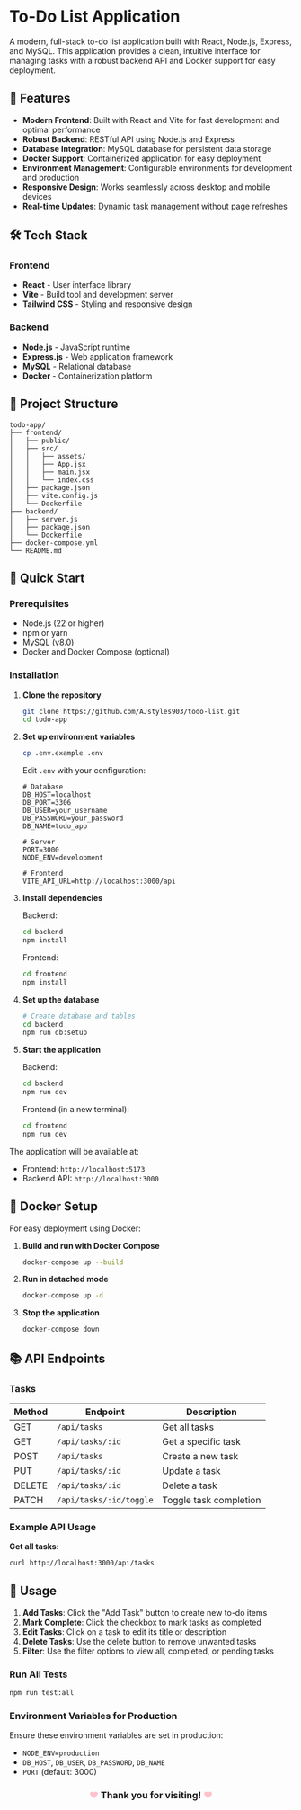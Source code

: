 # To-Do List Application

A modern, full-stack to-do list application built with React, Node.js, Express, and MySQL. This application provides a clean, intuitive interface for managing tasks with a robust backend API and Docker support for easy deployment.

## 🚀 Features

- **Modern Frontend**: Built with React and Vite for fast development and optimal performance
- **Robust Backend**: RESTful API using Node.js and Express
- **Database Integration**: MySQL database for persistent data storage
- **Docker Support**: Containerized application for easy deployment
- **Environment Management**: Configurable environments for development and production
- **Responsive Design**: Works seamlessly across desktop and mobile devices
- **Real-time Updates**: Dynamic task management without page refreshes

## 🛠️ Tech Stack

### Frontend

- **React** - User interface library
- **Vite** - Build tool and development server
- **Tailwind CSS** - Styling and responsive design

### Backend

- **Node.js** - JavaScript runtime
- **Express.js** - Web application framework
- **MySQL** - Relational database
- **Docker** - Containerization platform

## 📁 Project Structure

```
todo-app/
├── frontend/
│   ├── public/
│   ├── src/
│   │   ├── assets/
│   │   ├── App.jsx
│   │   ├── main.jsx
│   │   └── index.css
│   ├── package.json
│   ├── vite.config.js
│   └── Dockerfile
├── backend/
│   ├── server.js
│   ├── package.json
│   └── Dockerfile
├── docker-compose.yml
└── README.md
```

## 🚀 Quick Start

### Prerequisites

- Node.js (22 or higher)
- npm or yarn
- MySQL (v8.0)
- Docker and Docker Compose (optional)

### Installation

1. **Clone the repository**

   ```bash
   git clone https://github.com/AJstyles903/todo-list.git
   cd todo-app
   ```

2. **Set up environment variables**

   ```bash
   cp .env.example .env
   ```

   Edit `.env` with your configuration:

   ```env
   # Database
   DB_HOST=localhost
   DB_PORT=3306
   DB_USER=your_username
   DB_PASSWORD=your_password
   DB_NAME=todo_app

   # Server
   PORT=3000
   NODE_ENV=development

   # Frontend
   VITE_API_URL=http://localhost:3000/api
   ```

3. **Install dependencies**

   Backend:

   ```bash
   cd backend
   npm install
   ```

   Frontend:

   ```bash
   cd frontend
   npm install
   ```

4. **Set up the database**

   ```bash
   # Create database and tables
   cd backend
   npm run db:setup
   ```

5. **Start the application**

   Backend:

   ```bash
   cd backend
   npm run dev
   ```

   Frontend (in a new terminal):

   ```bash
   cd frontend
   npm run dev
   ```

The application will be available at:

- Frontend: `http://localhost:5173`
- Backend API: `http://localhost:3000`

## 🐳 Docker Setup

For easy deployment using Docker:

1. **Build and run with Docker Compose**

   ```bash
   docker-compose up --build
   ```

2. **Run in detached mode**

   ```bash
   docker-compose up -d
   ```

3. **Stop the application**
   ```bash
   docker-compose down
   ```

## 📚 API Endpoints

### Tasks

| Method | Endpoint                | Description            |
| ------ | ----------------------- | ---------------------- |
| GET    | `/api/tasks`            | Get all tasks          |
| GET    | `/api/tasks/:id`        | Get a specific task    |
| POST   | `/api/tasks`            | Create a new task      |
| PUT    | `/api/tasks/:id`        | Update a task          |
| DELETE | `/api/tasks/:id`        | Delete a task          |
| PATCH  | `/api/tasks/:id/toggle` | Toggle task completion |

### Example API Usage

**Get all tasks:**

```bash
curl http://localhost:3000/api/tasks
```

## 📝 Usage

1. **Add Tasks**: Click the "Add Task" button to create new to-do items
2. **Mark Complete**: Click the checkbox to mark tasks as completed
3. **Edit Tasks**: Click on a task to edit its title or description
4. **Delete Tasks**: Use the delete button to remove unwanted tasks
5. **Filter**: Use the filter options to view all, completed, or pending tasks

### Run All Tests

```bash
npm run test:all
```

### Environment Variables for Production

Ensure these environment variables are set in production:

- `NODE_ENV=production`
- `DB_HOST`, `DB_USER`, `DB_PASSWORD`, `DB_NAME`
- `PORT` (default: 3000)
<h3 style="text-align: center;">
  <span style="color: pink;">&#9829;</span> Thank you for visiting! <span style="color: pink;">&#9829;</span> 
</h3>
